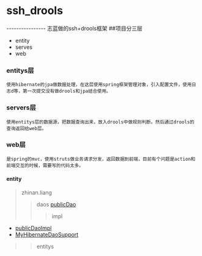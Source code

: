 # ssh_drools
----------------  志蓝做的ssh+drools框架
##项目分三层
* entity
* serves
* web

###  entitys层
    使用hibernate的jpa做数据处理，在这层使用spring框架管理对象，引入配置文件，使用日志d等，第一次提交没有做drools和jpa结合使用。
### servers层
    使用entitys层的数据源，把数据查询出来，放入drools中做规则判断。然后通过drools的查询返回给web层。
### web层
    是spring的mvc，使用struts做业务请求分发，返回数据到前端，目前有个问题是action和前端交互的时候，需要写的代码太多。
    
#### entity
>zhinan.liang
>>daos
[publicDao](http://blog.csdn.net/guodongxiaren "do的公共方法")
>>>impl
* [publicDaoImpl](http://blog.csdn.net/guodongxiaren "dao的公共方法的实现")
* [MyHibernateDaoSupport](http://blog.csdn.net/guodongxiaren "dao公共方法实现所需要的，为了实现注解")

>>entitys
        

